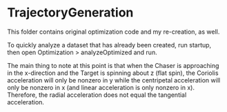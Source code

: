 # TrajectoryGeneration

This folder contains original optimization code and my re-creation, as well. 

To quickly analyze a dataset that has already been created, run startup, then open Optimization > analyzeOptimized and run.

The main thing to note at this point is that when the Chaser is approaching in the x-direction and the Target is spinning about z (flat spin), the Coriolis acceleration will only be nonzero in y while the centripetal acceleration will only be nonzero in x (and linear acceleration is only nonzero in x). Therefore, the radial acceleration does not equal the tangential acceleration.

